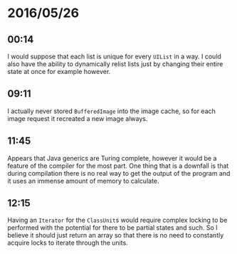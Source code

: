 # 2016/05/26

## 00:14

I would suppose that each list is unique for every `UIList` in a way. I could
also have the ability to dynamically relist lists just by changing their
entire state at once for example however.

## 09:11

I actually never stored `BufferedImage` into the image cache, so for each image
request it recreated a new image always.

## 11:45

Appears that Java generics are Turing complete, however it would be a feature
of the compiler for the most part. One thing that is a downfall is that during
compilation there is no real way to get the output of the program and it uses
an immense amount of memory to calculate.

## 12:15

Having an `Iterator` for the `ClassUnit`s would require complex locking to be
performed with the potential for there to be partial states and such. So I
believe it should just return an array so that there is no need to constantly
acquire locks to iterate through the units.

